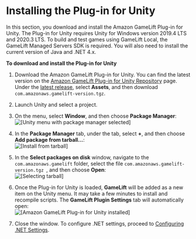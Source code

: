 # Installing the Plug\-in for Unity<a name="unity-plug-in-install"></a>

In this section, you download and install the Amazon GameLift Plug\-in for Unity\. The Plug\-in for Unity requires Unity for Windows version 2019\.4 LTS and 2020\.3 LTS\. To build and test games using GameLift Local, the GameLift Managed Servers SDK is required\. You will also need to install the current version of Java and \.NET 4\.x\.

**To download and install the Plug\-in for Unity**

1. Download the Amazon GameLift Plug\-in for Unity\. You can find the latest version on the [Amazon GameLift Plug\-in for Unity Repository](https://github.com/aws/amazon-gamelift-plugin-unity/releases) page\. Under the [latest release](https://github.com/aws/amazon-gamelift-plugin-unity/releases), select **Assets**, and then download ` com.amazonaws.gamelift-version.tgz`\. 

1. Launch Unity and select a project\.

1. On the menu, select **Window**, and then choose **Package Manager**:  
![\[Unity menu with package manager selected\]](http://docs.aws.amazon.com/gamelift/latest/developerguide/images/unitypi_install_pkgmgr.png)

1. In the **Package Manager** tab, under the tab, select **\+**, and then choose **Add package from tarball\.\.\.**:  
![\[Install from tarball\]](http://docs.aws.amazon.com/gamelift/latest/developerguide/images/unitypi_install_tarball.png)

1. In the **Select packages on disk** window, navigate to the `com.amazonaws.gamelift` folder, select the file `com.amazonaws.gamelift-version.tgz `, and then choose **Open**:  
![\[Selecting tarball\]](http://docs.aws.amazon.com/gamelift/latest/developerguide/images/unitypi_install_tarballselect.png)

1. Once the Plug\-in for Unity is loaded, **GameLift** will be added as a new item on the Unity menu\. It may take a few minutes to install and recompile scripts\. The **GameLift Plugin Settings** tab will automatically open:  
![\[Amazon GameLift Plug-in for Unity installed\]](http://docs.aws.amazon.com/gamelift/latest/developerguide/images/unitypi_install_done_ui.png)

1. Close the window\. To configure \.NET settings, proceed to [Configuring \.NET Settings](unity-plug-in-configure-net.md)\. 